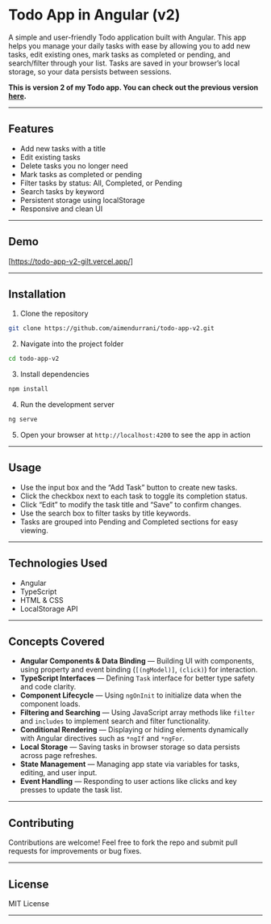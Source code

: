 
# Todo App in Angular (v2)

A simple and user-friendly Todo application built with Angular. This app helps you manage your daily tasks with ease by allowing you to add new tasks, edit existing ones, mark tasks as completed or pending, and search/filter through your list. Tasks are saved in your browser’s local storage, so your data persists between sessions.

**This is version 2 of my Todo app. You can check out the previous version [here](https://github.com/aimendurrani/Todo-App).**

---

## Features

* Add new tasks with a title
* Edit existing tasks
* Delete tasks you no longer need
* Mark tasks as completed or pending
* Filter tasks by status: All, Completed, or Pending
* Search tasks by keyword
* Persistent storage using localStorage
* Responsive and clean UI

---

## Demo

\[https://todo-app-v2-gilt.vercel.app/]

---

## Installation

1. Clone the repository

```bash
git clone https://github.com/aimendurrani/todo-app-v2.git  
```

2. Navigate into the project folder

```bash
cd todo-app-v2  
```

3. Install dependencies

```bash
npm install  
```

4. Run the development server

```bash
ng serve  
```

5. Open your browser at `http://localhost:4200` to see the app in action

---

## Usage

* Use the input box and the “Add Task” button to create new tasks.
* Click the checkbox next to each task to toggle its completion status.
* Click “Edit” to modify the task title and “Save” to confirm changes.
* Use the search box to filter tasks by title keywords.
* Tasks are grouped into Pending and Completed sections for easy viewing.

---

## Technologies Used

* Angular
* TypeScript
* HTML & CSS
* LocalStorage API

---

## Concepts Covered

* **Angular Components & Data Binding** — Building UI with components, using property and event binding (`[(ngModel)]`, `(click)`) for interaction.
* **TypeScript Interfaces** — Defining `Task` interface for better type safety and code clarity.
* **Component Lifecycle** — Using `ngOnInit` to initialize data when the component loads.
* **Filtering and Searching** — Using JavaScript array methods like `filter` and `includes` to implement search and filter functionality.
* **Conditional Rendering** — Displaying or hiding elements dynamically with Angular directives such as `*ngIf` and `*ngFor`.
* **Local Storage** — Saving tasks in browser storage so data persists across page refreshes.
* **State Management** — Managing app state via variables for tasks, editing, and user input.
* **Event Handling** — Responding to user actions like clicks and key presses to update the task list.

---

## Contributing

Contributions are welcome! Feel free to fork the repo and submit pull requests for improvements or bug fixes.

---

## License

MIT License

---

